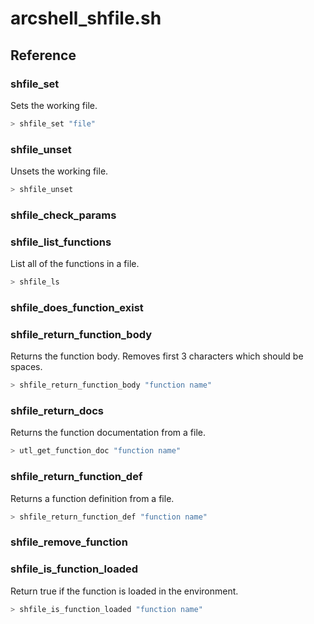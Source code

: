 # arcshell_shfile.sh



## Reference


### shfile_set
Sets the working file.
```bash
> shfile_set "file"
```

### shfile_unset
Unsets the working file.
```bash
> shfile_unset
```

### shfile_check_params



### shfile_list_functions
List all of the functions in a file.
```bash
> shfile_ls
```

### shfile_does_function_exist



### shfile_return_function_body
Returns the function body. Removes first 3 characters which should be spaces.
```bash
> shfile_return_function_body "function name"
```

### shfile_return_docs
Returns the function documentation from a file.
```bash
> utl_get_function_doc "function name"
```

### shfile_return_function_def
Returns a function definition from a file.
```bash
> shfile_return_function_def "function name"
```

### shfile_remove_function



### shfile_is_function_loaded
Return true if the function is loaded in the environment.
```bash
> shfile_is_function_loaded "function name"
```

